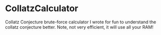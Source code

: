 # CollatzCalculator
Collatz Conjecture brute-force calculator I wrote for fun to understand the collatz conjecture better. Note, not very efficient, it will use all your RAM!
